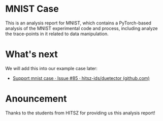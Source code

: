 # MNIST Case

This is an analysis report for MNIST, which contains a PyTorch-based analysis of the MNIST experimental code and process, including analyze the trace-points in it related to data manipulation.

# What's next

We will add this into our example case later:

- [Support mnist case · Issue #85 · hitsz-ids/duetector (github.com)](https://github.com/hitsz-ids/duetector/issues/85)

# Anouncement

Thanks to the students from HITSZ for providing us this analysis report!
